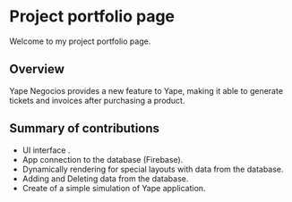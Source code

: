 # Project portfolio page
Welcome to my project portfolio page.

## Overview

Yape Negocios provides a new feature to Yape, making it able to generate tickets and invoices after purchasing a product.

## Summary of contributions

* UI interface .
* App connection to the database (Firebase).
* Dynamically rendering for special layouts with data from the database.
* Adding and Deleting data from the database.
* Create of a simple simulation of Yape application.
